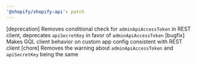 ```yaml
---
'@shopify/shopify-api': patch
---
```


[deprecation] Removes conditional check for `adminApiAccessToken` in REST client, deprecates `apiSecretKey` in favor of `adminApiAccessToken`
[bugfix] Makes GQL client behavior on custom app config consistent with REST client
[chore] Removes the warning about `adminApiAccessToken` and `apiSecretKey` being the same

